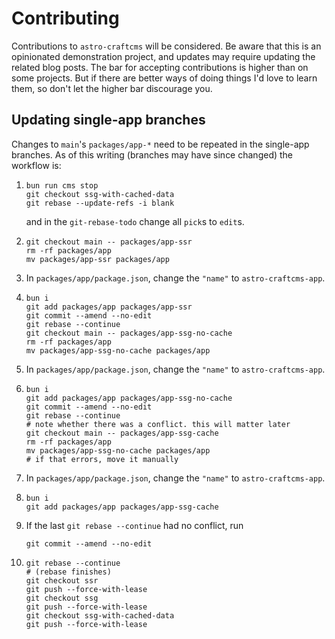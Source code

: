# Contributing

Contributions to `astro-craftcms` will be considered. Be aware that this is an opinionated demonstration project, and updates may require updating the related blog posts. The bar for accepting contributions is higher than on some projects. But if there are better ways of doing things I'd love to learn them, so don't let the higher bar discourage you.

## Updating single-app branches

Changes to `main`'s `packages/app-*` need to be repeated in the single-app branches. As of this writing (branches may have since changed) the workflow is:

1.
    ```shell
    bun run cms stop
    git checkout ssg-with-cached-data
    git rebase --update-refs -i blank
    ```

    and in the `git-rebase-todo` change all `pick`s to `edit`s.

1.
    ```shell
    git checkout main -- packages/app-ssr
    rm -rf packages/app
    mv packages/app-ssr packages/app
    ```

1. In `packages/app/package.json`, change the `"name"` to `astro-craftcms-app`.

1.
    ```shell
    bun i
    git add packages/app packages/app-ssr
    git commit --amend --no-edit
    git rebase --continue
    git checkout main -- packages/app-ssg-no-cache
    rm -rf packages/app
    mv packages/app-ssg-no-cache packages/app
    ```

1. In `packages/app/package.json`, change the `"name"` to `astro-craftcms-app`.

1.
    ```shell
    bun i
    git add packages/app packages/app-ssg-no-cache
    git commit --amend --no-edit
    git rebase --continue
    # note whether there was a conflict. this will matter later
    git checkout main -- packages/app-ssg-cache
    rm -rf packages/app
    mv packages/app-ssg-no-cache packages/app
    # if that errors, move it manually
    ```

1. In `packages/app/package.json`, change the `"name"` to `astro-craftcms-app`.

1.
    ```shell
    bun i
    git add packages/app packages/app-ssg-cache
    ```
1. If the last `git rebase --continue` had no conflict, run

    ```shell
    git commit --amend --no-edit
    ```
1.
    ```shell
    git rebase --continue
    # (rebase finishes)
    git checkout ssr
    git push --force-with-lease
    git checkout ssg
    git push --force-with-lease
    git checkout ssg-with-cached-data
    git push --force-with-lease
    ```
